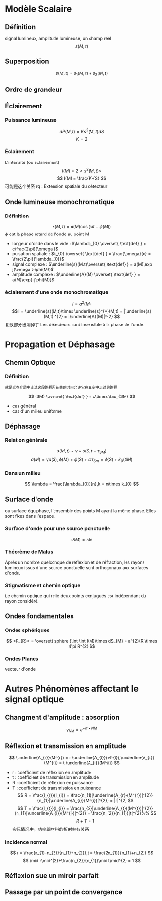 # Modèle Scalaire
## Définition
signal lumineux, amplitude lumineuse, un champ réel
$$
s(M,t)
$$
## Superposition
$$
s(M,t) = s_{1}(M,t)+s_{2}(M,t)
$$
## Ordre de grandeur

## Éclairement 
### Puissance lumineuse
$$
dP(M,t) = Ks^{2}(M,t)dS
$$
$$
K = 2
$$
### Éclairement 
L'intensité (ou éclairement) 
$$
I(M) = 2<s^{2}(M,t)>
$$
$$
I(M) = \frac{P}{S}
$$
可能是这个关系
rq : Extension spatiale du détecteur

## Onde lumineuse monochromatique
### Définition 
$$
s(M,t) = a(M)\cos(\omega t-\phi(M))
$$
$\phi$ est la phase retard de l'onde au point M
- longeur d'onde dans le vide : $\lambda_{0} \overset{ \text{def} } = c\frac{2\pi}{\omega }$
- pulsation spatiale : $k_{0} \overset{ \text{def} } = \frac{\omega}{c} = \frac{2\pi}{\lambda_{0}}$
- signal complexe : $\underline{s}(M.t)\overset{ \text{def} } = a(M)\exp j(\omega t-\phi(M))$
- amplitude complexe : $\underline{A}(M) \overset{ \text{def} } = a(M)\exp[-j\phi(M)]$
### éclairement d'une onde monochromatique
$$
I = a^{2}(M)
$$
$$
I = \underline{s}(M,t)\times \underline{s}^{*}(M,t) = |\underline{s}(M,t)|^{2} = |\underline{A}(M)|^{2}
$$
复数部分被消掉了
Les détecteurs sont insensible à la phase de l'onde.

# Propagation et Déphasage 
## Chemin Optique
### Définition
	就是光在介质中走过这段路程所花费的时间允许它在真空中走过的路程
	
$$
(SM) \overset{ \text{def} } = c\times \tau_{SM}
$$
- cas général 
- cas d'un milieu uniforme 
## Déphasage 
### Relation générale 
$$
s(M,t) = \gamma \times s(S,t-\tau_{SM})
$$
$$
a(M) = \gamma a(S),\phi(M) = \phi(S)+\omega \tau_{Sm} = \phi(S)+k_{0}(SM)
$$
### Dans un milieu
$$
\lambda = \frac{\lambda_{0}}{n},k = n\times k_{0}
$$
## Surface d'onde
ou surface équiphase, l'ensemble des points M ayant la même phase.
Elles sont fixes dans l'espace.
### Surface d'onde pour une source ponctuelle
$$
(SM) = ste
$$
### Théorème de Malus
Après un nombre quelconque de réflexion et de réfraction, les rayons lumineux issus d'une source ponctuelle sont orthogonaux aux surfaces d'onde.
### Stigmatisme et chemin optique
Le chemin optique qui relie deux points conjugués est indépendant du rayon considéré.

## Ondes fondamentales
### Ondes sphériques
$$
<P_{R}> = \overset{ sphère }\int \int I(M)\times dS_{M} = a^{2}(R)\times 4\pi R^{2}
$$
### Ondes Planes
vecteur d'onde

# Autres Phénomènes affectant le signal optique 
## Changment d'amplitude : absorption
$$
\gamma_{NM} = e^{-\alpha \times NM}
$$
## Réflexion et transmission en amplitude
$$
\underline{A_{r}}(M^{r}) = r \underline{A_{i}}(M^{i}),\underline{A_{t}}(M^{t}) = t \underline{A_{i}}(M^{i})
$$
- r : coefficient de réflexion en amplitude 
- t : coefficient de transmission en amplitude 
- R : coefficient de réflexion en puissance 
- T : coefficient de transmission en puissance
$$
R = \frac{I_{r}}{I_{i}} = \frac{n_{1}|\underline{A_{r}}(M^{r})|^{2}}{n_{1}|\underline{A_{i}}(M^{i})|^{2}} = |r|^{2}
$$
$$
T = \frac{I_{t}}{I_{i}} = \frac{n_{2}|\underline{A_{t}}(M^{t})|^{2}}{n_{1}|\underline{A_{i}}(M^{i})|^{2}} = \frac{n_{2}}{n_{1}}|t|^{2}%%
$$
$$
R+T = 1
$$
	实际情况中，功率跟材料的折射率有关系
### incidence normal
$$
r = \frac{n_{1}-n_{2}}{n_{1}+n_{2}},t = \frac{2n_{1}}{n_{1}+n_{2}}
$$
$$
\mid r\mid^{2}+\frac{n_{2}}{n_{1}}\mid t\mid^{2} = 1
$$
## Réflexion sue un miroir parfait 
## Passage par un point de convergence
